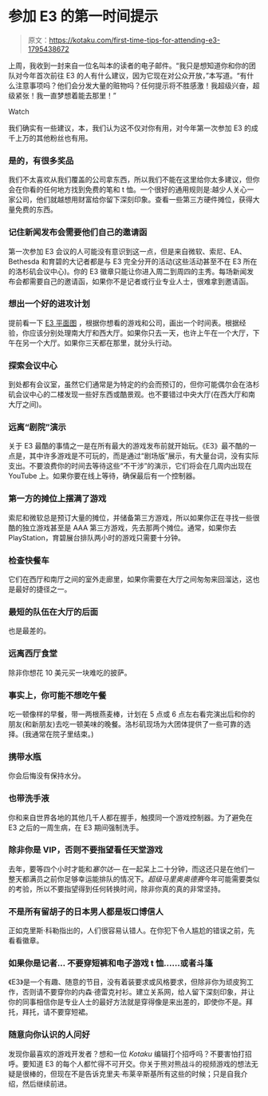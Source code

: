 # 参加 E3 的第一时间提示

> 原文：<https://kotaku.com/first-time-tips-for-attending-e3-1795438672>

上周，我收到一封来自一位名叫本的读者的电子邮件。“我只是想知道你和你的团队对今年首次前往 E3 的人有什么建议，因为它现在对公众开放，”本写道。“有什么注意事项吗？他们会分发大量的赃物吗？任何提示将不胜感激！我超级兴奋，超级紧张！我一直梦想着能去那里！”

Watch

我们确实有一些建议，本，我们认为这不仅对你有用，对今年第一次参加 E3 的成千上万的其他粉丝也有用。

### 是的，有很多奖品

我们不太喜欢从我们覆盖的公司拿东西，所以我们不能在这里给你太多建议，但你会在你看的任何地方找到免费的笔和 t 恤。一个很好的通用规则是:越少人关心一家公司，他们就越想用财富给你留下深刻印象。查看一些第三方硬件摊位，获得大量免费的东西。

### **记住新闻发布会需要他们自己的邀请函**

第一次参加 E3 会议的人可能没有意识到这一点，但是来自微软、索尼、EA、Bethesda 和育碧的大记者都是与 E3 完全分开的活动(这些活动甚至不在 E3 所在的洛杉矶会议中心)。你的 E3 徽章只能让你进入周二到周四的主秀。每场新闻发布会都需要自己的邀请函，如果你不是记者或行业专业人士，很难拿到邀请函。

### **想出一个好的进攻计划**

提前看一下 [E3 平面图](http://www.neogaf.com/forum/showthread.php?t=1347792) ，根据你想看的游戏和公司，画出一个时间表。根据经验，你应该分别处理南大厅和西大厅。如果你只去一天，也许上午在一个大厅，下午在另一个大厅。如果你三天都在那里，就分头行动。

### **探索会议中心**

到处都有会议室，虽然它们通常是为特定的约会而预订的，但你可能偶尔会在洛杉矶会议中心的二楼发现一些好东西或酷景观。也不要错过中央大厅(在西大厅和南大厅之间)。

### **远离“剧院”演示**

关于 E3 最酷的事情之一是在所有最大的游戏发布前就开始玩。《E3》最不酷的一点是，其中许多游戏是不可玩的，而是通过“剧场版”展示，有大量台词，没有实际支出。不要浪费你的时间去等待这些“不干涉”的演示，它们将会在几周内出现在 YouTube 上。如果你要在线上等待，确保最后有一个控制器。

### **第一方的摊位上摆满了游戏**

索尼和微软总是预订大量的摊位，并储备第三方游戏，所以如果你正在寻找一些很酷的独立游戏甚至是 AAA 第三方游戏，先去那两个摊位。通常，如果你去 PlayStation，育碧展台排队两小时的游戏只需要十分钟。

### **检查快餐车**

它们在西厅和南厅之间的室外走廊里，如果你需要在大厅之间匆匆来回溜达，这也是最好的捷径之一。

### 最短的队伍在大厅的后面

也是最差的。

### **远离西厅食堂**

除非你想花 10 美元买一块难吃的披萨。

### **事实上，你可能不想吃午餐**

吃一顿像样的早餐，带一两根燕麦棒，计划在 5 点或 6 点左右看完演出后和你的朋友(和新朋友)去吃一顿美味的晚餐。洛杉矶现场为大团体提供了一些可靠的选择。(我通常在院子里结束。)

### **携带水瓶**

你会后悔没有保持水分。

### **也带洗手液**

你和来自世界各地的其他几千人都在握手，触摸同一个游戏控制器。为了避免在 E3 之后的一周生病，在 E3 期间强制洗手。

### 除非你是 VIP，否则不要指望看任天堂游戏

去年，要等四个小时才能和*塞尔达—* 在一起呆上二十分钟，而这还只是在他们一整天都满员之前你足够幸运能排队的情况下。*超级马里奥奥德赛*今年可能需要类似的考验，所以不要指望得到任何转换时间，除非你真的真的非常坚持。

### 不是所有留胡子的日本男人都是坂口博信人

正如克里斯·科勒指出的，人们很容易认错人。在你犯下令人尴尬的错误之前，先看看徽章。

### 如果你是记者... **不要穿短裤和电子游戏 t 恤……或者斗篷**

《E3》是一个有趣、随意的节目，没有着装要求或风格要求，但除非你为顽皮狗工作，否则请不要穿你的内森·德雷克衬衫。建立关系网，给人留下深刻印象，并让你的同事相信你是专业人士的最好方法就是穿得像是来出差的，即使你不是。拜托，拜托，请不要穿短裙。

### **随意向你认识的人问好**

发现你最喜欢的游戏开发者？想和一位 *Kotaku* 编辑打个招呼吗？不要害怕打招呼。要知道 E3 的每个人都忙得不可开交。你关于熊对熊战斗的视频游戏的想法无疑是很棒的，但现在不是告诉克里夫·布莱辛斯基所有这些的时候；只是自我介绍，然后继续前进。